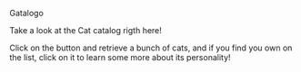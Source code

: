 Gatalogo

Take a look at the Cat catalog rigth here!

Click on the button and retrieve a bunch of cats, and if you find you own on the list, click on it to learn some more about its personality!
